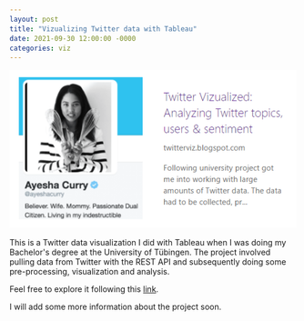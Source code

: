 ```yaml
---
layout: post
title: "Vizualizing Twitter data with Tableau"
date: 2021-09-30 12:00:00 -0000
categories: viz
---
```


<img src="/images/twitterviz.png" class="inline"/>

This is a Twitter data visualization I did with Tableau when I was doing my Bachelor's degree at the University of Tübingen.
The project involved pulling data from Twitter with the REST API and subsequently doing some pre-processing, visualization and analysis.

Feel free to explore it following this [link](https://twitterviz.blogspot.com/2019/03/big-data-analyzing-twitter-topics-users.html). 

I will add some more information about the project soon.

